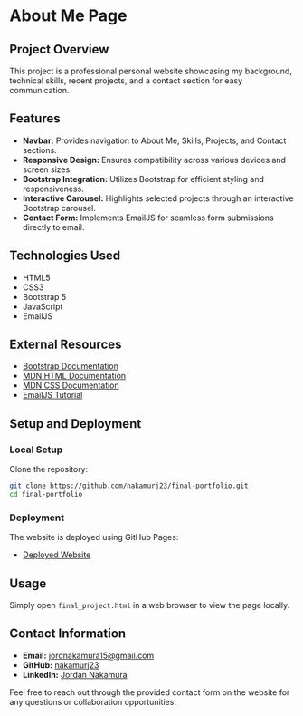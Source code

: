 # About Me Page

## Project Overview

This project is a professional personal website showcasing my background, technical skills, recent projects, and a contact section for easy communication.

## Features

* **Navbar:** Provides navigation to About Me, Skills, Projects, and Contact sections.
* **Responsive Design:** Ensures compatibility across various devices and screen sizes.
* **Bootstrap Integration:** Utilizes Bootstrap for efficient styling and responsiveness.
* **Interactive Carousel:** Highlights selected projects through an interactive Bootstrap carousel.
* **Contact Form:** Implements EmailJS for seamless form submissions directly to email.

## Technologies Used

* HTML5
* CSS3
* Bootstrap 5
* JavaScript
* EmailJS

## External Resources

* [Bootstrap Documentation](https://getbootstrap.com/docs/5.3/getting-started/introduction/)
* [MDN HTML Documentation](https://developer.mozilla.org/en-US/docs/Web/HTML)
* [MDN CSS Documentation](https://developer.mozilla.org/en-US/docs/Web/CSS/Reference)
* [EmailJS Tutorial](https://www.emailjs.com/docs/tutorial/overview/)

## Setup and Deployment

### Local Setup

Clone the repository:

```bash
git clone https://github.com/nakamurj23/final-portfolio.git
cd final-portfolio
```

### Deployment

The website is deployed using GitHub Pages:

* [Deployed Website](https://nakamurj23.github.io/final-portfolio)

## Usage

Simply open `final_project.html` in a web browser to view the page locally.

## Contact Information

* **Email:** [jordnakamura15@gmail.com](mailto:jordnakamura15@gmail.com)
* **GitHub:** [nakamurj23](https://github.com/nakamurj23)
* **LinkedIn:** [Jordan Nakamura](https://linkedin.com/in/...)

Feel free to reach out through the provided contact form on the website for any questions or collaboration opportunities.

